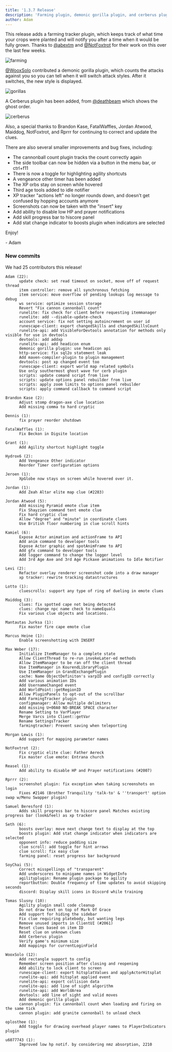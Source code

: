 ```yaml
---
title: '1.3.7 Release'
description: 'Farming plugin, demonic gorilla plugin, and cerberus plugin'
author: Adam
---
```


This release adds a farming tracker plugin, which keeps track of what time your
crops were planted and will notify you after a time when it would be fully
grown. Thanks to [@abextm](https://github.com/abextm) and
[@NotFoxtrot](https://github.com/NotFoxtrot) for their work on this over the
last few weeks.

![farming](/img/blog/1.3.7-Release/farming.png)

[@WooxSolo](https://github.com/wooxsolo) contributed a demonic gorilla plugin,
which counts the attacks against you so you can tell when it will switch attack
styles. After it switches, the new style is displayed.

![gorillas](/img/blog/1.3.7-Release/gorillas.png)

A Cerberus plugin has been added, from
[@deathbeam](https://github.com/deathbeam) which shows the ghost order.

![cerberus](/img/blog/1.3.7-Release/cerberus.png)

Also, a special thanks to Brandon Kase, FatalWaffles, Jordan Atwood, Maiddog,
NotFoxtrot, and Rprrr for continuing to correct and update the clues.

There are also several smaller improvements and bug fixes, including:

* The cannonball count plugin tracks the count correctly again
* The side toolbar can now be hidden via a button in the menu bar, or ctrl+f11
* There is now a toggle for highlighting agility shortcuts
* A vengeance other timer has been added
* The XP orbs stay on screen while hovered
* Third age tools added to idle notifier
* XP tracker "actions left" no longer rounds down, and doesn't get confused by
  hopping accounts anymore
* Screenshots can now be taken with the "insert" key
* Add ability to disable low HP and prayer notifications
* Add skill progress bar to hiscore panel
* Add stat change indicator to boosts plugin when indicators are selected

Enjoy!

\- Adam


### New commits

We had 25 contributors this release!

```
Adam (22):
      update check: set read timeout on socket, move off of request thread
      item controller: remove all synchronous fetching
      item service: move overflow of pending lookups log message to debug
      ws service: optimize session storage
      Revert "Fix cannon cannonball count"
      runelite: fix check for client before requesting itemmanager
      runelite: add --disable-update-check
      account service: fix not setting autoincrement on user id
      runescape-client: export changedSkills and changedSkillsCount
      runelite-api: add VisibleForDevtools annotation for methods only visible for use in devtools
      devtools: add addxp
      runelite-api: add headicon enum
      demonic gorilla plugin: use headicon api
      http-service: fix sql2o statement leak
      Add maven-compiler-plugin to plugin management
      devtools: post xp changed event too
      runescape-client: export world map related symbols
      Use only southermost ghost wave for cerb plugin
      scripts: update comand script from live
      scripts: update options panel rebuilder from live
      scripts: apply zoom limits to options panel rebuilder
      scripts: apply command callback to command script

Brandon Kase (2):
      Adjust stomp dragon-axe clue location
      Add missing comma to hard cryptic

Dennis (1):
      fix prayer reorder shutdown

FatalWaffles (1):
      Fix Beckon in Digsite location

Grant (1):
      Add Agility shortcut highlight toggle

Hydrox6 (2):
      Add Vengeance Other indicator
      Reorder Timer configuration options

Jeroen (1):
      XpGlobe now stays on screen while hovered over it.

Jordan (1):
      Add Zeah Altar elite map clue (#2283)

Jordan Atwood (5):
      Add missing Pyramid emote clue item
      Fix Shayzien command tent emote clue
      Fix hard cryptic clue
      Allow "degree" and "minute" in coordinate clues
      Use British floor numbering in clue scroll hints

Kamiel (6):
      Expose Actor animation and actionFrame to API
      Add anim command to developer tools
      Expose Actor graphic and spotAnimFrame to API
      Add gfx command to developer tools
      Add logger command to change the logger level
      Add 3rd Age Axe and 3rd Age Pickaxe animations to Idle Notifier

Levi (2):
      Refactor overlay renderer screenshot code into a draw manager
      xp tracker: rewrite tracking datastructures

Lotto (1):
      cluescrolls: support any type of ring of dueling in emote clues

Maiddog (3):
      clues: fix spotted cape not being detected
      clues: change npc name check to nameEquals
      Fix various clue objects and locations.

Mantautas Jurksa (1):
      Fix master fire cape emote clue

Marcus Heine (1):
      Enable screenshotting with INSERT

Max Weber (17):
      Initialize ItemManager to a complete state
      Allow ClientThread to re-run invokeLater-ed methods
      Allow ItemManager to be ran off the client thread
      Use ItemManager in KourendLibraryPlugin
      Use ItemManager in GrandExchangePlugin
      cache: Name ObjectDefiniton's varpID and configID correctly
      Add various animation IDs
      Add UsernameChanged event
      Add WorldPoint::getRegionID
      Allow PluginPanels to opt-out of the scrollbar
      Add FarmingTracker plugin
      configmanager: Allow multiple delimiters
      Add missing U+00A0 NO-BREAK SPACE character
      Rename Setting to VarPlayer
      Merge Varcs into Client::getVar
      Rename SettingsTracker
      farmingtracker: Prevent saving when teleporting

Morgan Lewis (1):
      Add support for mapping parameter names

NotFoxtrot (2):
      Fix cryptic elite clue: Father Aereck
      Fix master clue emote: Entrana church

Reasel (1):
      Add ability to disable HP and Prayer notifications (#2007)

Rprrr (2):
      screenshot plugin: fix exception when taking screenshots on login
      Fixes #2146 (Brother Tranquility 'talk-to' & ''transport' option swap w/Menu Swapper plugin)

Samuel Beresford (1):
      Adds skill progress bar to hiscore panel Matches existing progress bar (look&feel) as xp tracker

Seth (6):
      boosts overlay: move next change text to display at the top
      boosts plugin: Add stat change indicator when indicators are selected
      opponent info: reduce padding size
      clue scroll: add toggle for hint arrows
      clue scroll: fix easy clue
      farming panel: reset progress bar background

SoyChai (5):
      Correct misspellings of "transparent"
      Add underscores to minigame names in WidgetInfo
      agilityplugin: Rename plugin package to agility
      reportbutton: Double frequency of time updates to avoid skipping seconds
      discord: Display skill icons in Discord while training

Tomas Slusny (10):
      Agility plugin small code cleanup
      Do not draw text on top of Mark Of Grace
      Add support for hiding the sidebar
      Fix clue requiring platebody, but wanting legs
      Remove unused imports in ClientUI (#2061)
      Reset clues based on item ID
      Reset clue on unknown clues
      Add Cerberus plugin
      Verify game's minimum size
      Add mappings for currentLoginField

WooxSolo (12):
      Add rectangle support to config
      Remember screen position after closing and reopening
      Add ability to lock client to screen
      runescape-client: export hitsplatValues and applyActorHitsplat
      runelite-api: add hitsplat applied event
      runelite-api: export collision data
      runelite-api: add line of sight algorithm
      runelite-api: add WorldArea
      devtools: add line of sight and valid moves
      Add demonic gorilla plugin
      cannon plugin: fix cannonball count when loading and firing on the same tick
      cannon plugin: add granite cannonball to unload check

oplosthee (1):
      Add toggle for drawing overhead player names to PlayerIndicators plugin

u6077743 (1):
      Improved low hp notif. by considering nmz absorption, 2210
```
